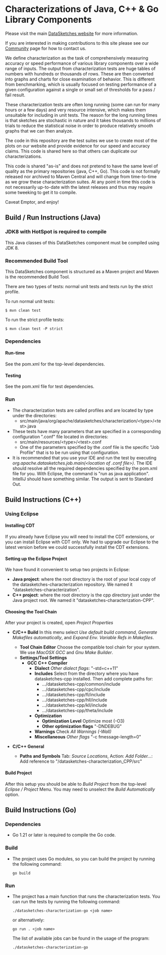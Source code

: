 <!--
    Licensed to the Apache Software Foundation (ASF) under one
    or more contributor license agreements.  See the NOTICE file
    distributed with this work for additional information
    regarding copyright ownership.  The ASF licenses this file
    to you under the Apache License, Version 2.0 (the
    "License"); you may not use this file except in compliance
    with the License.  You may obtain a copy of the License at

      http://www.apache.org/licenses/LICENSE-2.0

    Unless required by applicable law or agreed to in writing,
    software distributed under the License is distributed on an
    "AS IS" BASIS, WITHOUT WARRANTIES OR CONDITIONS OF ANY
    KIND, either express or implied.  See the License for the
    specific language governing permissions and limitations
    under the License.
-->

# Characterizations of Java, C++ & Go Library Components

Please visit the main [DataSketches website](https://datasketches.apache.org) for more information. 

If you are interested in making contributions to this site please see our 
[Community](https://datasketches.apache.org/docs/Community/) page for how to contact us.

We define characterization as the task of comprehensively measuring accuracy 
or speed performance of various library components over a wide range of inputs.
The output from characterization tests are huge tables of numbers with hundreds or thousands of rows.
These are then converted into graphs and charts for close examination of behavior. 
This is different from benchmarking, which is usually focused on testing performance of a given 
configuration against a single or small set of thresholds for a pass / fail result.

These characterization tests are often long running (some can run for many hours or a few days) 
and very resource intensive, which makes them unsuitable for including in unit tests.
The reason for the long running times is that sketches are stochastic in nature and it takes
thousands to millions of trials to reduce the statistical noise in order to produce relatively
smooth graphs that we can then analyze.

The code in this repository are the test suites we use to create most of the plots on 
our website and provide evidence for our speed and accuracy claims. 
This code is shared here so that others can duplicate our characterizations.

This code is shared "as-is" and does not pretend to have the same level of quality as the 
primary repositories (java, C++, Go).  This code is not formally released nor archived to Maven Central 
and will change from time-to-time as we grow these characterization suites. 
At any point in time this code is not necessarily up-to-date with the latest releases and thus
may require some tweeking to get it to compile.  

Caveat Emptor, and enjoy!


## Build / Run Instructions (Java)

### JDK8 with HotSpot is required to compile
This Java classes of this DataSketches component must be compiled using JDK 8.

### Recommended Build Tool
This DataSketches component is structured as a Maven project and Maven is the recommended Build Tool.

There are two types of tests: normal unit tests and tests run by the strict profile.  

To run normal unit tests:

    $ mvn clean test

To run the strict profile tests:

    $ mvn clean test -P strict

### Dependencies

#### Run-time
See the pom.xml for the top-level dependencies.

#### Testing
See the pom.xml file for test dependencies.

### Run
* The characterization tests are called profiles and are located by type under the directories:
    * src/main/java/org/apache/datasketches/characterization/&lt;type&gt;/&lt;test&gt;.java
* These tests have many parameters that are specified in a corresponding configuration ".conf" file located in directories:
    * src/main/resources/&lt;type&gt;/&lt;test&gt;.conf
    * One of the parameters specified by the .conf file is the specific "Job Profile" that is to be run using that configuration.
* It is recommended that you use your IDE and run the test by executing *org.apache.datasketches.job.main(&lt;location of .conf file&gt;)*. 
The IDE should resolve all the required dependencies specified by the pom.xml file for you.  With Eclipse, the command is "run as java application".
IntelliJ should have something similar.  The output is sent to Standard Out.

## Build Instructions (C++)

### Using Eclipse

#### **Installing CDT** 
If you already have Eclipse you will need to install the CDT extensions, or you can install Eclipse with CDT only.  We had to upgrade our Eclipse to the latest version before we could successfully install the CDT extensions.
#### **Setting up the Eclipse Project** 
We have found it convenient to setup two projects in Eclipse:

* **Java project**: where the root directory is the root of your local copy of the datasketches-characterization repository. We named it "datasketches-characterization".
* **C++ project**: where the root directory is the cpp directory just under the Java project root. We named it "datasketches-characterization-CPP".

#### **Choosing the Tool Chain** 
After your project is created, open *Project Properties*

* **C/C++ Build** In this menu select *Use default build command*, *Generate Makefiles automatically*, and *Expand Env. Variable Refs in Makefiles*.
    
    * **Tool Chain Editor** Choose the compatible tool chain for your system. We use *MacOSX GCC* and *Gnu Make Builder*.
    * **Settings/Tool Settings**
        * **GCC C++ Compiler**
            * **Dialect** *Other dialect flags*: "-std=c++11"
            * **Includes** Select from the directory where you have datasketches-cpp installed. Then add complete paths for:
                * .../datasketches-cpp/common/include
                * .../datasketches-cpp/cpc/include
                * .../datasketches-cpp/fi/include
                * .../datasketches-cpp/hll/include
                * .../datasketches-cpp/kll/include
                * .../datasketches-cpp/theta/include
            * **Optimization**
                * **Optimization Level** Optimize most (-O3)
                * **Other optimization flags** "-DNDEBUG"
            * **Warnings** Check *All Warnings (-Wall)*
            * **Miscellaneous** *Other flags* "-c fmessage-length=0"

* **C/C++ General**
    * **Paths and Symbols** Tab: *Source Locations*, Action: *Add Folder...*: Add reference to "/datasketches-characterization_CPP/src"

#### **Build Project**
After this setup you should be able to *Build Project* from the top-level *Eclipse / Project* Menu.  You may need to unselect the *Build Automatically* option.

## Build Instructions (Go)

### Dependencies
* Go 1.21 or later is required to compile the Go code.

### Build
* The project uses Go modules, so you can build the project by running the following command:
    ```
    go build
    ```
  
### Run
* The project has a main function that runs the characterization tests. You can run the tests by running the following command:
    ```
    ./datasketches-characterization-go <job name>
    ```
  or alternatively:
    ```
    go run . <job name>
    ```
  
  The list of available jobs can be found in the usage of the program:
    ```
    ./datasketches-characterization-go
    ```
